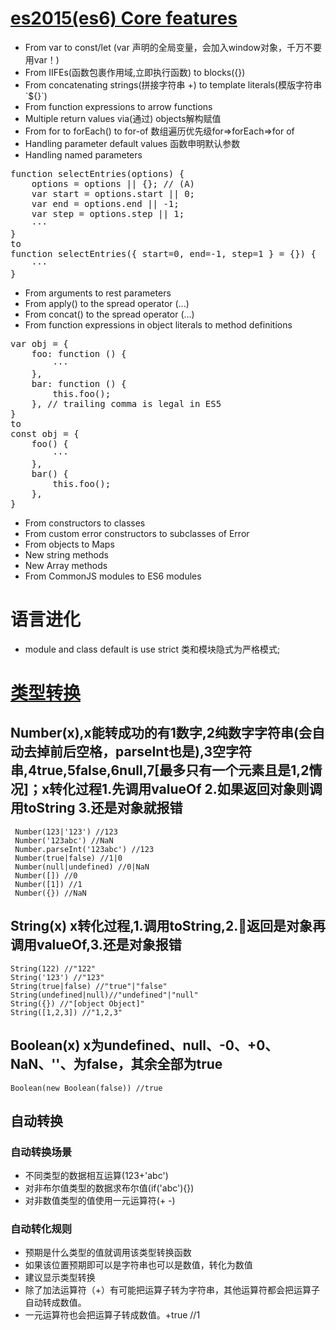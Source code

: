 
# [es2015(es6) Core features](http://exploringjs.com/es6/ch_core-features.html#sec_from-iifes-to-blocks)
* From var to const/let (var 声明的全局变量，会加入window对象，千万不要用var！)
* From IIFEs(函数包裹作用域,立即执行函数) to blocks({})
* From concatenating strings(拼接字符串 +) to template literals(模版字符串\`${}\`)
* From function expressions to arrow functions
* Multiple return values via(通过) objects解构赋值 
* From for to forEach() to for-of 数组遍历优先级for=>forEach=>for of
* Handling parameter default values 函数申明默认参数
* Handling named parameters
<pre>
function selectEntries(options) {
    options = options || {}; // (A)
    var start = options.start || 0;
    var end = options.end || -1;
    var step = options.step || 1;
    ···
}
to 
function selectEntries({ start=0, end=-1, step=1 } = {}) {
    ···
}
</pre>
* From arguments to rest parameters
* From apply() to the spread operator (...)
* From concat() to the spread operator (...) 
* From function expressions in object literals to method definitions
<pre>
var obj = {
    foo: function () {
        ···
    },
    bar: function () {
        this.foo();
    }, // trailing comma is legal in ES5
}
to
const obj = {
    foo() {
        ···
    },
    bar() {
        this.foo();
    },
}
</pre>
* From constructors to classes
* From custom error constructors to subclasses of Error
* From objects to Maps
* New string methods
* New Array methods 
* From CommonJS modules to ES6 modules

# 语言进化
* module and class default is use strict 类和模块隐式为严格模式;

# [类型转换](http://javascript.ruanyifeng.com/grammar/conversion.html)
## Number(x),x能转成功的有1数字,2纯数字字符串(会自动去掉前后空格，parseInt也是),3空字符串,4true,5false,6null,7[最多只有一个元素且是1,2情况]；x转化过程1.先调用valueOf 2.如果返回对象则调用toString 3.还是对象就报错
```
 Number(123|'123') //123
 Number('123abc') //NaN
 Number.parseInt('123abc') //123
 Number(true|false) //1|0
 Number(null|undefined) //0|NaN
 Number([]) //0
 Number([1]) //1
 Number({}) //NaN
```
## String(x) x转化过程,1.调用toString,2.返回是对象再调用valueOf,3.还是对象报错
```
String(122) //"122"
String('123') //"123"
String(true|false) //"true"|"false"
String(undefined|null)//"undefined"|"null"
String({}) //"[object Object]"
String([1,2,3]) //"1,2,3"
```
## Boolean(x) x为undefined、null、-0、+0、NaN、''、为false，其余全部为true
```
Boolean(new Boolean(false)) //true
```
## 自动转换
### 自动转换场景
* 不同类型的数据相互运算(123+'abc')
* 对非布尔值类型的数据求布尔值(if('abc'){})
* 对非数值类型的值使用一元运算符(+ -)
### 自动转化规则
* 预期是什么类型的值就调用该类型转换函数
* 如果该位置预期即可以是字符串也可以是数值，转化为数值
* 建议显示类型转换
* 除了加法运算符（+）有可能把运算子转为字符串，其他运算符都会把运算子自动转成数值。
* 一元运算符也会把运算子转成数值。+true //1

